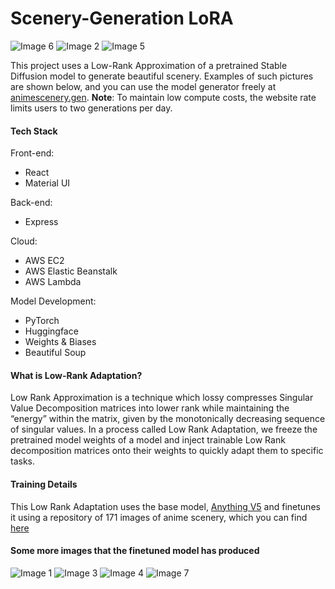 # Scenery-Generation LoRA
![Image 6](/images/6.png)
![Image 2](/images/2.png)
![Image 5](/images/5.png)

This project uses a Low-Rank Approximation of a pretrained Stable Diffusion model to generate beautiful scenery. Examples of such pictures are shown below, and you can use the model generator freely at [animescenery.gen](). **Note**: To maintain low compute costs, the website rate limits users to two generations per day.

#### Tech Stack
Front-end: 
 - React
 - Material UI

Back-end:
 - Express

Cloud: 
 - AWS EC2
 - AWS Elastic Beanstalk
 - AWS Lambda

 Model Development: 
 - PyTorch
 - Huggingface
 - Weights & Biases
 - Beautiful Soup

#### What is Low-Rank Adaptation?
Low Rank Approximation is a technique which lossy compresses Singular Value Decomposition matrices into lower rank while maintaining the “energy” within the matrix, given by the monotonically decreasing sequence of singular values. In a process called Low Rank Adaptation, we freeze the pretrained model weights of a model and inject trainable Low Rank decomposition matrices onto their weights to quickly adapt them to specific tasks.

#### Training Details
This Low Rank Adaptation uses the base model, [Anything V5](https://huggingface.co/stablediffusionapi/anything-v5) and finetunes it using a repository of 171 images of anime scenery, which you can find [here](https://drive.google.com/drive/folders/1-0hsYi7-Nr6-jJ-IssND7krKQVwbLx_G?usp=sharing)

#### Some more images that the finetuned model has produced
![Image 1](/images/1.png)
![Image 3](/images/3.png)
![Image 4](/images/4.png)
![Image 7](/images/7.png)

